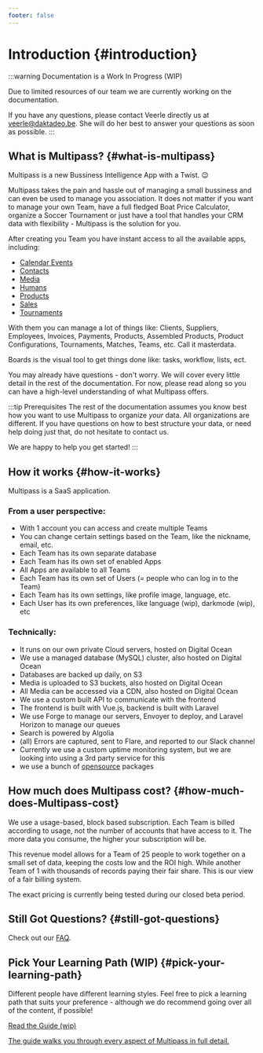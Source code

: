 ```yaml
---
footer: false
---
```


# Introduction {#introduction}

:::warning Documentation is a Work In Progress (WIP)

Due to limited resources of our team we are currently working on the documentation.

If you have any questions, please contact Veerle directly us at [veerle@daktadeo.be](mailto:veerle@daktadeo.be). She will do her best to answer your questions as soon as possible. 
:::

## What is Multipass? {#what-is-multipass}

Multipass is a new Bussiness Intelligence App with a Twist. 😉 

Multipass takes the pain and hassle out of managing a small bussiness and can even be used to manage you association. It does not matter if you want to manage your own Team, have a full fledged Boat Price Calculator, organize a Soccer Tournament or just have a tool that handles your CRM data with flexibility - Multipass is the solution for you.

After creating you Team you have instant access to all the available apps, including:

- [Calendar Events](apps/calendar-events/introduction)
- [Contacts](apps/contacts/introduction)
- [Media](apps/media/introduction)
- [Humans](apps/humans/introduction)
- [Products](apps/products/introduction)
- [Sales](apps/sales/introduction)
- [Tournaments](apps/tournaments/introduction)

With them you can manage a lot of things like: Clients, Suppliers, Employees, Invoices, Payments, Products, Assembled Products, Product Configurations, Tournaments, Matches, Teams,  etc. Call it masterdata.

Boards is the visual tool to get things done like: tasks, workflow, lists, ect. 

You may already have questions - don't worry. We will cover every little detail in the rest of the documentation. For now, please read along so you can have a high-level understanding of what Multipass offers.

:::tip Prerequisites
The rest of the documentation assumes you know best how you want to use Multipass to organize _your_ data. All organizations are different. If you have questions on how to best structure your data, or need help doing just that, do not hesitate to contact us.

We are happy to help you get started! 
:::

## How it works {#how-it-works}

Multipass is a SaaS application. 

### From a user perspective:
- With 1 account you can access and create multiple Teams
- You can change certain settings based on the Team, like the nickname, email, etc.
- Each Team has its own separate database
- Each Team has its own set of enabled Apps
- All Apps are available to all Teams
- Each Team has its own set of Users (= people who can log in to the Team)
- Each Team has its own settings, like profile image, language, etc.
- Each User has its own preferences, like language (wip), darkmode (wip), etc

### Technically:
- It runs on our own private Cloud servers, hosted on Digital Ocean
- We use a managed database (MySQL) cluster, also hosted on Digital Ocean
- Databases are backed up daily, on S3
- Media is uploaded to S3 buckets, also hosted on Digital Ocean
- All Media can be accessed via a CDN, also hosted on Digital Ocean
- We use a custom built API to communicate with the frontend
- The frontend is built with Vue.js, backend is built with Laravel
- We use Forge to manage our servers, Envoyer to deploy, and Laravel Horizon to manage our queues
- Search is powered by Algolia
- (all) Errors are captured, sent to Flare, and reported to our Slack channel
- Currently we use a custom uptime monitoring system, but we are looking into using a 3rd party service for this
- we use a bunch of [opensource](/about/opensource) packages


## How much does Multipass cost? {#how-much-does-Multipass-cost}
We use a usage-based, block based subscription. Each Team is billed according to usage, not the number of accounts that have access to it. The more data you consume, the higher your subscription will be.

This revenue model allows for a Team of 25 people to work together on a small set of data, keeping the costs low and the ROI high. While another Team of 1 with thousands of records paying their fair share. This is our view of a fair billing system.

The exact pricing is currently being tested during our closed beta period.

## Still Got Questions? {#still-got-questions}

Check out our [FAQ](/about/faq).

## Pick Your Learning Path (WIP) {#pick-your-learning-path}


Different people have different learning styles. Feel free to pick a learning path that suits your preference - although we do recommend going over all of the content, if possible!

<div class="vt-box-container next-steps">
  <a class="vt-box" href="/guide/quick-start.html">
    <p class="next-steps-link">Read the Guide (wip)</p>
    <p class="next-steps-caption">The guide walks you through every aspect of  Multipass in full detail.</p>
  </a>
</div>
